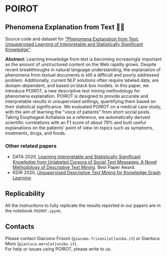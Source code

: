 # POIROT
## Phenomena Explanation from Text 🕵️‍♂️

Source code and dataset for ["Phenomena Explanation from Text: Unsupervised Learning of Interpretable and Statistically Significant Knowledge"](https://www.springerprofessional.de/en/phenomena-explanation-from-text-unsupervised-learning-of-interpr/19384194).

<b><i>Abstract:</i></b> Learning knowledge from text is becoming increasingly important as the amount of unstructured content on the Web rapidly grows. Despite recent breakthroughs in natural language understanding, the explanation of phenomena from textual documents is still a difficult and poorly addressed problem. Additionally, current NLP solutions often require labeled data, are domain-dependent, and based on black box models. In this paper, we introduce POIROT, a new descriptive text mining methodology for phenomena explanation. POIROT is designed to provide accurate and interpretable results in unsupervised settings, quantifying them based on their statistical significance. We evaluated POIROT on a medical case study, with the aim of learning the "voice of patients" from short social posts. Taking Esophageal Achalasia as a reference, we automatically derived scientific correlations with an F1 score of about 79\% and built useful explanations on the patients' point of view on topics such as symptoms, treatments, drugs, and foods.

### Other related papers
- DATA 2020, [Learning Interpretable and Statistically Significant Knowledge from Unlabeled Corpora of Social Text Messages: A Novel Methodology of Descriptive Text Mining](https://www.scitepress.org/PublicationsDetail.aspx?ID=c10WqNt1NgM=&t=1). Best Paper Award.
- KDIR 2020, [Unsupervised Descriptive Text Mining for Knowledge Graph Learning](https://www.scitepress.org/PublicationsDetail.aspx?ID=3mrzEAn57Cc=&t=1).

## Replicability
All the instructions to fully replicate the results reported in our papers are in the notebook `POIROT.ipynb`.

## Contacts
Please contact Giacomo Frisoni (`giacomo.frisoni[at]unibo.it`) or Gianluca Moro (`gianluca.moro[at]unibo.it`).</br>
For help or issues using POIROT, please write to us.

